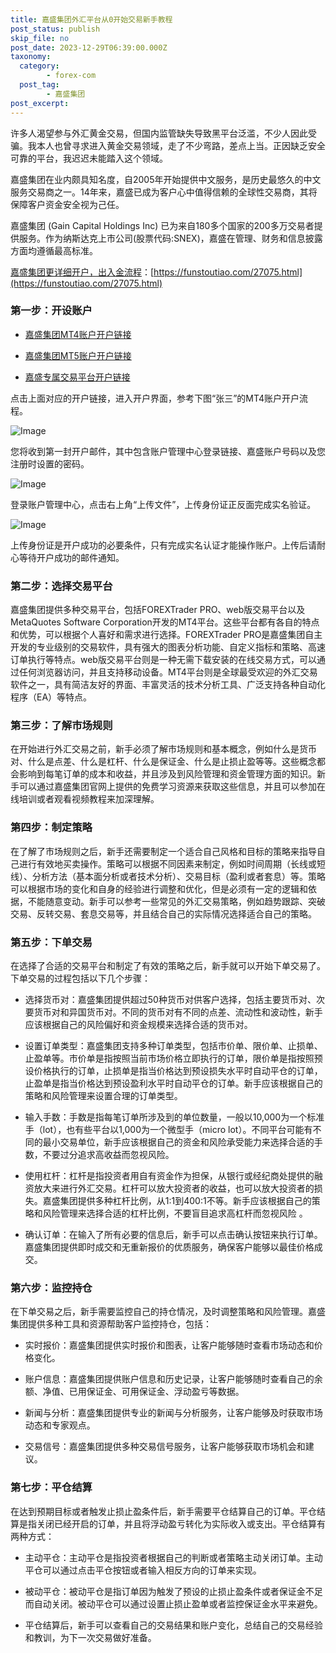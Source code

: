 ```yaml
---
title: 嘉盛集团外汇平台从0开始交易新手教程
post_status: publish
skip_file: no
post_date: 2023-12-29T06:39:00.000Z
taxonomy:
  category:
        - forex-com
  post_tag:
        - 嘉盛集团
post_excerpt: 
---
```

许多人渴望参与外汇黄金交易，但国内监管缺失导致黑平台泛滥，不少人因此受骗。我本人也曾寻求进入黄金交易领域，走了不少弯路，差点上当。正因缺乏安全可靠的平台，我迟迟未能踏入这个领域。

嘉盛集团在业内颇具知名度，自2005年开始提供中文服务，是历史最悠久的中文服务交易商之一。14年来，嘉盛已成为客户心中值得信赖的全球性交易商，其将保障客户资金安全视为己任。

嘉盛集团 (Gain Capital Holdings Inc) 已为来自180多个国家的200多万交易者提供服务。作为纳斯达克上市公司(股票代码:SNEX)，嘉盛在管理、财务和信息披露方面均遵循最高标准。

[嘉盛集团更详细开户，出入金流程](https://funstoutiao.com/27075.html)：[https://funstoutiao.com/27075.html](https://funstoutiao.com/27075.html)

### 第一步：开设账户

* [嘉盛集团MT4账户开户链接](https://s.ssgg.net/jsmt4)

* [嘉盛集团MT5账户开户链接](https://s.ssgg.net/jsmt5)

* [嘉盛专属交易平台开户链接](https://s.ssgg.net/js)

点击上面对应的开户链接，进入开户界面，参考下图“张三”的MT4账户开户流程。

![Image](https://prod-files-secure.s3.us-west-2.amazonaws.com/39ed1227-6d7d-4570-be36-9ccd4a2c4241/7a167aea-686b-400d-af59-4e18eb607a40/640.png?X-Amz-Algorithm=AWS4-HMAC-SHA256&X-Amz-Content-Sha256=UNSIGNED-PAYLOAD&X-Amz-Credential=ASIAZI2LB466VI4PAO5X%2F20250908%2Fus-west-2%2Fs3%2Faws4_request&X-Amz-Date=20250908T041309Z&X-Amz-Expires=3600&X-Amz-Security-Token=IQoJb3JpZ2luX2VjEEgaCXVzLXdlc3QtMiJGMEQCICmJ3AeKGoperwSRjnM%2BVbTq8m9kVl4KXa3RGzL2Y7kIAiB7gqgY1WuprHncmMkkg7GxVm%2BioN9keyYq6a8HIHqGpSqIBAix%2F%2F%2F%2F%2F%2F%2F%2F%2F%2F8BEAAaDDYzNzQyMzE4MzgwNSIMPXP0F94kHCpp6yJgKtwDwgpQi1a0lijMfScKuhnWsw0sMaGCGWnoxxnf4BB6cjCKrS5835mMBII9TOjEVqeeVqmK%2FHRp9%2BQWDQ%2BbS%2FfzA%2BmvkgGZ89xjihq6qD4x82Ss4fELJGoefYyud4s3CIMHlOms0ctjE%2BdW%2BJkz7iA0%2FnapgfqzJfMdvsdRQUZffGhCW7dTaIvWxKiQunvq1wRKRdSprkH4a27vOpgn9TPmRJQp0vAFbTHHCpLhFzmJ6crTCp13jwpb5vY1cEheZ7FKmzg6tQC4xy159hZmYCqLOyxLgfPhjpBDYoZUUwj0xAng8Wkihh6nzO79YlXswNTHj%2F6HtJNCXKgHHNhqJkUfJOtbsHdb%2BNnUNkgoNhVH4CBE7RloCH26MLQF9vrUl5mSD5duWHF4xobIf9BXpu0Q2A2cF%2FkQHxQPaXEeYu3W%2Fu6KCTIt3yeRC2TjLKIZHb%2BJ%2Frasm95ZiQnAkdPp6vUYpP7xZ2PiP96rhT3Vpo9L6Aiz7rxWtyUs9nYpKZCinNKyYjDGgxp%2FWbcoHb%2FiDDXth3KgM1uTPscstk9ZhaTBmwJSwV2AmpofLsnxQ8K41aVrTo2LT1ze2lMxVR3FtiDlmry7aWGNZSEkPleO7UIVpSd%2BJEcWJvLDsT1f91Ewwrz4xQY6pgG%2BPU4tV99tlRg6p4KVG6NoMIzWI9pks00kFsEXZjS4YaXtxjTKO%2BKF3PatC0PWUIQi2rSDpgMKQDQxOhoZGpTtqN5A86UPXMZceHK3NmEsACF2pMfzobV2X29l9V7kk5lsWUhFDHtpULONb3mhdIRWz5f6oKBeMmDqsktpSfntCDf%2FZfPquUsSthBbhZeRpeGGfXjng%2BMnA58E%2BJqOe3q3SPrIEgg1&X-Amz-Signature=c272c61be0bca59d0d83fb9639ffcb47a6379d0c202d8f414e1c2f13fabc8a16&X-Amz-SignedHeaders=host&x-amz-checksum-mode=ENABLED&x-id=GetObject)

您将收到第一封开户邮件，其中包含账户管理中心登录链接、嘉盛账户号码以及您注册时设置的密码。

![Image](https://prod-files-secure.s3.us-west-2.amazonaws.com/39ed1227-6d7d-4570-be36-9ccd4a2c4241/eaa1c6b3-2877-4284-a0e1-530e222c27fb/image.png?X-Amz-Algorithm=AWS4-HMAC-SHA256&X-Amz-Content-Sha256=UNSIGNED-PAYLOAD&X-Amz-Credential=ASIAZI2LB466VI4PAO5X%2F20250908%2Fus-west-2%2Fs3%2Faws4_request&X-Amz-Date=20250908T041309Z&X-Amz-Expires=3600&X-Amz-Security-Token=IQoJb3JpZ2luX2VjEEgaCXVzLXdlc3QtMiJGMEQCICmJ3AeKGoperwSRjnM%2BVbTq8m9kVl4KXa3RGzL2Y7kIAiB7gqgY1WuprHncmMkkg7GxVm%2BioN9keyYq6a8HIHqGpSqIBAix%2F%2F%2F%2F%2F%2F%2F%2F%2F%2F8BEAAaDDYzNzQyMzE4MzgwNSIMPXP0F94kHCpp6yJgKtwDwgpQi1a0lijMfScKuhnWsw0sMaGCGWnoxxnf4BB6cjCKrS5835mMBII9TOjEVqeeVqmK%2FHRp9%2BQWDQ%2BbS%2FfzA%2BmvkgGZ89xjihq6qD4x82Ss4fELJGoefYyud4s3CIMHlOms0ctjE%2BdW%2BJkz7iA0%2FnapgfqzJfMdvsdRQUZffGhCW7dTaIvWxKiQunvq1wRKRdSprkH4a27vOpgn9TPmRJQp0vAFbTHHCpLhFzmJ6crTCp13jwpb5vY1cEheZ7FKmzg6tQC4xy159hZmYCqLOyxLgfPhjpBDYoZUUwj0xAng8Wkihh6nzO79YlXswNTHj%2F6HtJNCXKgHHNhqJkUfJOtbsHdb%2BNnUNkgoNhVH4CBE7RloCH26MLQF9vrUl5mSD5duWHF4xobIf9BXpu0Q2A2cF%2FkQHxQPaXEeYu3W%2Fu6KCTIt3yeRC2TjLKIZHb%2BJ%2Frasm95ZiQnAkdPp6vUYpP7xZ2PiP96rhT3Vpo9L6Aiz7rxWtyUs9nYpKZCinNKyYjDGgxp%2FWbcoHb%2FiDDXth3KgM1uTPscstk9ZhaTBmwJSwV2AmpofLsnxQ8K41aVrTo2LT1ze2lMxVR3FtiDlmry7aWGNZSEkPleO7UIVpSd%2BJEcWJvLDsT1f91Ewwrz4xQY6pgG%2BPU4tV99tlRg6p4KVG6NoMIzWI9pks00kFsEXZjS4YaXtxjTKO%2BKF3PatC0PWUIQi2rSDpgMKQDQxOhoZGpTtqN5A86UPXMZceHK3NmEsACF2pMfzobV2X29l9V7kk5lsWUhFDHtpULONb3mhdIRWz5f6oKBeMmDqsktpSfntCDf%2FZfPquUsSthBbhZeRpeGGfXjng%2BMnA58E%2BJqOe3q3SPrIEgg1&X-Amz-Signature=8db7541036361ecea5be9342a68425b5aaeb94dcf11bd856b7e3f929ad3d2713&X-Amz-SignedHeaders=host&x-amz-checksum-mode=ENABLED&x-id=GetObject)

登录账户管理中心，点击右上角“上传文件”，上传身份证正反面完成实名验证。

![Image](https://prod-files-secure.s3.us-west-2.amazonaws.com/39ed1227-6d7d-4570-be36-9ccd4a2c4241/54090639-09fc-46b4-a135-e0289f707147/image.png?X-Amz-Algorithm=AWS4-HMAC-SHA256&X-Amz-Content-Sha256=UNSIGNED-PAYLOAD&X-Amz-Credential=ASIAZI2LB466VI4PAO5X%2F20250908%2Fus-west-2%2Fs3%2Faws4_request&X-Amz-Date=20250908T041309Z&X-Amz-Expires=3600&X-Amz-Security-Token=IQoJb3JpZ2luX2VjEEgaCXVzLXdlc3QtMiJGMEQCICmJ3AeKGoperwSRjnM%2BVbTq8m9kVl4KXa3RGzL2Y7kIAiB7gqgY1WuprHncmMkkg7GxVm%2BioN9keyYq6a8HIHqGpSqIBAix%2F%2F%2F%2F%2F%2F%2F%2F%2F%2F8BEAAaDDYzNzQyMzE4MzgwNSIMPXP0F94kHCpp6yJgKtwDwgpQi1a0lijMfScKuhnWsw0sMaGCGWnoxxnf4BB6cjCKrS5835mMBII9TOjEVqeeVqmK%2FHRp9%2BQWDQ%2BbS%2FfzA%2BmvkgGZ89xjihq6qD4x82Ss4fELJGoefYyud4s3CIMHlOms0ctjE%2BdW%2BJkz7iA0%2FnapgfqzJfMdvsdRQUZffGhCW7dTaIvWxKiQunvq1wRKRdSprkH4a27vOpgn9TPmRJQp0vAFbTHHCpLhFzmJ6crTCp13jwpb5vY1cEheZ7FKmzg6tQC4xy159hZmYCqLOyxLgfPhjpBDYoZUUwj0xAng8Wkihh6nzO79YlXswNTHj%2F6HtJNCXKgHHNhqJkUfJOtbsHdb%2BNnUNkgoNhVH4CBE7RloCH26MLQF9vrUl5mSD5duWHF4xobIf9BXpu0Q2A2cF%2FkQHxQPaXEeYu3W%2Fu6KCTIt3yeRC2TjLKIZHb%2BJ%2Frasm95ZiQnAkdPp6vUYpP7xZ2PiP96rhT3Vpo9L6Aiz7rxWtyUs9nYpKZCinNKyYjDGgxp%2FWbcoHb%2FiDDXth3KgM1uTPscstk9ZhaTBmwJSwV2AmpofLsnxQ8K41aVrTo2LT1ze2lMxVR3FtiDlmry7aWGNZSEkPleO7UIVpSd%2BJEcWJvLDsT1f91Ewwrz4xQY6pgG%2BPU4tV99tlRg6p4KVG6NoMIzWI9pks00kFsEXZjS4YaXtxjTKO%2BKF3PatC0PWUIQi2rSDpgMKQDQxOhoZGpTtqN5A86UPXMZceHK3NmEsACF2pMfzobV2X29l9V7kk5lsWUhFDHtpULONb3mhdIRWz5f6oKBeMmDqsktpSfntCDf%2FZfPquUsSthBbhZeRpeGGfXjng%2BMnA58E%2BJqOe3q3SPrIEgg1&X-Amz-Signature=d8895d2eb1198dd1dd381e032eb848a7429f7331fd59e106aee39ebbc6f68e79&X-Amz-SignedHeaders=host&x-amz-checksum-mode=ENABLED&x-id=GetObject)

上传身份证是开户成功的必要条件，只有完成实名认证才能操作账户。上传后请耐心等待开户成功的邮件通知。

### 第二步：选择交易平台

嘉盛集团提供多种交易平台，包括FOREXTrader PRO、web版交易平台以及MetaQuotes Software Corporation开发的MT4平台。这些平台都有各自的特点和优势，可以根据个人喜好和需求进行选择。FOREXTrader PRO是嘉盛集团自主开发的专业级别的交易软件，具有强大的图表分析功能、自定义指标和策略、高速订单执行等特点。web版交易平台则是一种无需下载安装的在线交易方式，可以通过任何浏览器访问，并且支持移动设备。MT4平台则是全球最受欢迎的外汇交易软件之一，具有简洁友好的界面、丰富灵活的技术分析工具、广泛支持各种自动化程序（EA）等特点。

### 第三步：了解市场规则

在开始进行外汇交易之前，新手必须了解市场规则和基本概念，例如什么是货币对、什么是点差、什么是杠杆、什么是保证金、什么是止损止盈等等。这些概念都会影响到每笔订单的成本和收益，并且涉及到风险管理和资金管理方面的知识。新手可以通过嘉盛集团官网上提供的免费学习资源来获取这些信息，并且可以参加在线培训或者观看视频教程来加深理解。

### 第四步：制定策略

在了解了市场规则之后，新手还需要制定一个适合自己风格和目标的策略来指导自己进行有效地买卖操作。策略可以根据不同因素来制定，例如时间周期（长线或短线）、分析方法（基本面分析或者技术分析）、交易目标（盈利或者套息）等。策略可以根据市场的变化和自身的经验进行调整和优化，但是必须有一定的逻辑和依据，不能随意变动。新手可以参考一些常见的外汇交易策略，例如趋势跟踪、突破交易、反转交易、套息交易等，并且结合自己的实际情况选择适合自己的策略。

### 第五步：下单交易

在选择了合适的交易平台和制定了有效的策略之后，新手就可以开始下单交易了。下单交易的过程包括以下几个步骤：

* 选择货币对：嘉盛集团提供超过50种货币对供客户选择，包括主要货币对、次要货币对和异国货币对。不同的货币对有不同的点差、流动性和波动性，新手应该根据自己的风险偏好和资金规模来选择合适的货币对。

* 设置订单类型：嘉盛集团支持多种订单类型，包括市价单、限价单、止损单、止盈单等。市价单是指按照当前市场价格立即执行的订单，限价单是指按照预设价格执行的订单，止损单是指当价格达到预设损失水平时自动平仓的订单，止盈单是指当价格达到预设盈利水平时自动平仓的订单。新手应该根据自己的策略和风险管理来设置合理的订单类型。

* 输入手数：手数是指每笔订单所涉及到的单位数量，一般以10,000为一个标准手（lot），也有些平台以1,000为一个微型手（micro lot）。不同平台可能有不同的最小交易单位，新手应该根据自己的资金和风险承受能力来选择合适的手数，不要过分追求高收益而忽视风险。

* 使用杠杆：杠杆是指投资者用自有资金作为担保，从银行或经纪商处提供的融资放大来进行外汇交易。杠杆可以放大投资者的收益，也可以放大投资者的损失。嘉盛集团提供多种杠杆比例，从1:1到400:1不等。新手应该根据自己的策略和风险管理来选择合适的杠杆比例，不要盲目追求高杠杆而忽视风险 。

* 确认订单：在输入了所有必要的信息后，新手可以点击确认按钮来执行订单。嘉盛集团提供即时成交和无重新报价的优质服务，确保客户能够以最佳价格成交。

### 第六步：监控持仓

在下单交易之后，新手需要监控自己的持仓情况，及时调整策略和风险管理。嘉盛集团提供多种工具和资源帮助客户监控持仓，包括：

* 实时报价：嘉盛集团提供实时报价和图表，让客户能够随时查看市场动态和价格变化。

* 账户信息：嘉盛集团提供账户信息和历史记录，让客户能够随时查看自己的余额、净值、已用保证金、可用保证金、浮动盈亏等数据。

* 新闻与分析：嘉盛集团提供专业的新闻与分析服务，让客户能够及时获取市场动态和专家观点。

* 交易信号：嘉盛集团提供多种交易信号服务，让客户能够获取市场机会和建议。

### 第七步：平仓结算

在达到预期目标或者触发止损止盈条件后，新手需要平仓结算自己的订单。平仓结算是指关闭已经开启的订单，并且将浮动盈亏转化为实际收入或支出。平仓结算有两种方式：

* 主动平仓：主动平仓是指投资者根据自己的判断或者策略主动关闭订单。主动平仓可以通过点击平仓按钮或者输入相反方向的订单来实现。

* 被动平仓：被动平仓是指订单因为触发了预设的止损止盈条件或者保证金不足而自动关闭。被动平仓可以通过设置止损止盈单或者监控保证金水平来避免。

* 平仓结算后，新手可以查看自己的交易结果和账户变化，总结自己的交易经验和教训，为下一次交易做好准备。